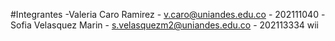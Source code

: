 #Integrantes
-Valeria Caro Ramirez - v.caro@uniandes.edu.co - 202111040
-Sofia Velasquez Marin - s.velasquezm2@uniandes.edu.co - 202113334
wii
